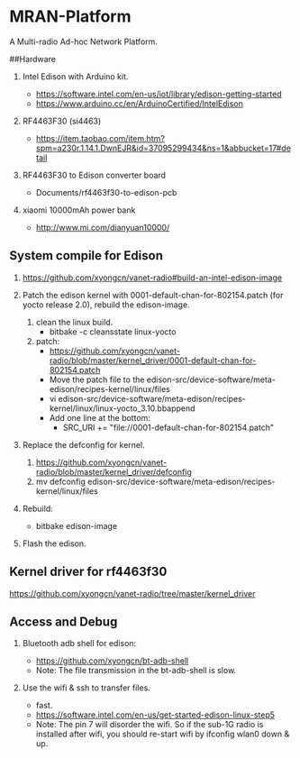 # MRAN-Platform
A Multi-radio Ad-hoc Network Platform.

##Hardware
1. Intel Edison with Arduino kit.
	* https://software.intel.com/en-us/iot/library/edison-getting-started 
	* https://www.arduino.cc/en/ArduinoCertified/IntelEdison

1. RF4463F30 (si4463)
	* https://item.taobao.com/item.htm?spm=a230r.1.14.1.DwnEJR&id=37095299434&ns=1&abbucket=17#detail

1. RF4463F30 to Edison converter board
	* Documents/rf4463f30-to-edison-pcb

1. xiaomi 10000mAh power bank
	* http://www.mi.com/dianyuan10000/

## System compile for Edison
1. https://github.com/xyongcn/vanet-radio#build-an-intel-edison-image
	
2. Patch the edison kernel with 0001-default-chan-for-802154.patch (for yocto release 2.0), rebuild the edison-image.
	1. clean the linux build.
		* bitbake -c cleansstate linux-yocto
	2. patch:
		* https://github.com/xyongcn/vanet-radio/blob/master/kernel_driver/0001-default-chan-for-802154.patch
		* Move the patch file to the edison-src/device-software/meta-edison/recipes-kernel/linux/files
		* vi edison-src/device-software/meta-edison/recipes-kernel/linux/linux-yocto_3.10.bbappend
		* Add one line at the bottom:
			* SRC_URI += "file://0001-default-chan-for-802154.patch"
3. Replace the defconfig for kernel.
	1. https://github.com/xyongcn/vanet-radio/blob/master/kernel_driver/defconfig
	2. mv defconfig edison-src/device-software/meta-edison/recipes-kernel/linux/files
3. Rebuild:
	* bitbake edison-image

4. Flash the edison.

## Kernel driver for rf4463f30
https://github.com/xyongcn/vanet-radio/tree/master/kernel_driver

## Access and Debug
1. Bluetooth adb shell for edison:
	* https://github.com/xyongcn/bt-adb-shell
	* Note: The file transmission in the bt-adb-shell is slow.

1. Use the wifi & ssh to transfer files.
	* fast.
	* https://software.intel.com/en-us/get-started-edison-linux-step5
	* Note: The pin 7 will disorder the wifi. So if the sub-1G radio is installed after wifi, you should re-start wifi by ifconfig wlan0 down & up. 
